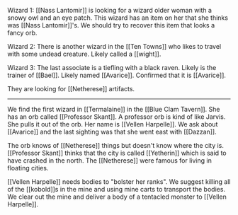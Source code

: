 Wizard 1: [[Nass Lantomir]] is looking for a wizard older woman with a snowy owl and an eye patch. This wizard has an item on her that she thinks was [[Nass Lantomir]]'s. We should try to recover this item that looks a fancy orb.

Wizard 2: There is another wizard in the [[Ten Towns]] who likes to travel with some undead creature. Likely called a [[wight]]. 

Wizard 3: The last associate is a tiefling with a black raven. Likely is the trainer of [[Bael]]. Likely named [[Avarice]]. Confirmed that it is [[Avarice]].

They are looking for [[Netherese]] artifacts.

---
We find the first wizard in [[Termalaine]] in the [[Blue Clam Tavern]]. She has an orb called [[Professor Skant]]. A professor orb is kind of like Jarvis. She pulls it out of the orb. Her name is [[Vellen Harpelle]]. We ask about [[Avarice]] and the last sighting was that she went east with [[Dazzan]]. 

The orb knows of [[Netherese]] things but doesn't know where the city is. [[Professor Skant]] thinks that the city is called [[Yetherin]] which is said to have crashed in the north. The [[Netherese]] were famous for living in floating cities.

[[Vellen Harpelle]] needs bodies to "bolster her ranks". We suggest killing all of the [[kobold]]s in the mine and using mine carts to transport the bodies. We clear out the mine and deliver a body of a tentacled monster to [[Vellen Harpelle]].

